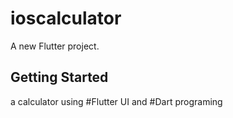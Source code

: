 # ioscalculator





A new Flutter project.

## Getting Started

a calculator using #Flutter UI and #Dart programing 

